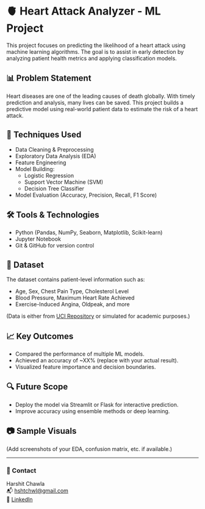# 🫀 Heart Attack Analyzer - ML Project

This project focuses on predicting the likelihood of a heart attack using machine learning algorithms. The goal is to assist in early detection by analyzing patient health metrics and applying classification models.

## 📊 Problem Statement
Heart diseases are one of the leading causes of death globally. With timely prediction and analysis, many lives can be saved. This project builds a predictive model using real-world patient data to estimate the risk of a heart attack.

## 🧠 Techniques Used
- Data Cleaning & Preprocessing
- Exploratory Data Analysis (EDA)
- Feature Engineering
- Model Building:  
  - Logistic Regression  
  - Support Vector Machine (SVM)  
  - Decision Tree Classifier
- Model Evaluation (Accuracy, Precision, Recall, F1 Score)

## 🛠 Tools & Technologies
- Python (Pandas, NumPy, Seaborn, Matplotlib, Scikit-learn)
- Jupyter Notebook
- Git & GitHub for version control

## 📁 Dataset
The dataset contains patient-level information such as:
- Age, Sex, Chest Pain Type, Cholesterol Level
- Blood Pressure, Maximum Heart Rate Achieved
- Exercise-Induced Angina, Oldpeak, and more

(Data is either from [UCI Repository](https://archive.ics.uci.edu/ml/datasets/heart+Disease) or simulated for academic purposes.)

## 📈 Key Outcomes
- Compared the performance of multiple ML models.
- Achieved an accuracy of ~XX% (replace with your actual result).
- Visualized feature importance and decision boundaries.

## 🔍 Future Scope
- Deploy the model via Streamlit or Flask for interactive prediction.
- Improve accuracy using ensemble methods or deep learning.

## 📷 Sample Visuals
(Add screenshots of your EDA, confusion matrix, etc. if available.)

---

### 📧 Contact
Harshit Chawla  
📬 hshtchwl@gmail.com  
🔗 [LinkedIn](https://www.linkedin.com/in/harshit-chawla-1a1854241)

